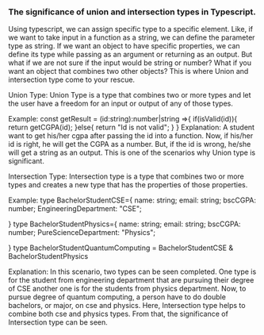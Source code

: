 ### The significance of union and intersection types in Typescript.

Using typescript, we can assign specific type to a specific element. Like, if we want to take input in a function as a string, we can define the parameter type as string. If we want an object to have specific properties, we can define its type while passing as an argument or returning as an output.
But what if we are not sure if the input would be string or number?
What if you want an object that combines two other objects?
This is where Union and intersection type come to your rescue.

Union Type:
Union Type is a type that combines two or more types and let the user have a freedom for an input or output of any of those types.

Example:
const getResult = (id:string):number|string =>{
if(isValid(id)){
return getCGPA(id);
}else{
return "Id is not valid";
}
}
Explanation: A student want to get his/her cgpa after passing the id into a function. Now, if his/her id is right, he will get the CGPA as a number. But, if the id is wrong, he/she will get a string as an output. This is one of the scenarios why Union type is significant.

Intersection Type: Intersection type is a type that combines two or more types and creates a new type that has the properties of those properties.

Example:
type BachelorStudentCSE={
name: string;
email: string;
bscCGPA: number;
EngineeringDepartment: "CSE";

}
type BachelorStudentPhysics={
name: string;
email: string;
bscCGPA: number;
PureScienceDepartment: "Physics";

}
type BachelorStudentQuantumComputing = BachelorStudentCSE & BachelorStudentPhysics

Explanation: In this scenario, two types can be seen completed. One type is for the student from engineering department that are pursuing their degree of CSE another one is for the students from physics department. Now, to pursue degree of quantum computing, a person have to do double bachelors, or major, on cse and physics. Here, Intersection type helps to combine both cse and physics types.
From that, the significance of Intersection type can be seen.
